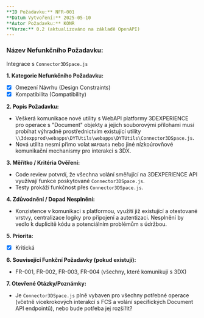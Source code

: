 ```yaml
---
**ID Požadavku:** NFR-001
**Datum Vytvoření:** 2025-05-10
**Autor Požadavku:** KONR
**Verze:** 0.2 (aktualizováno na základě OpenAPI)
---
```


### Název Nefunkčního Požadavku:
Integrace s `Connector3DSpace.js`

**1. Kategorie Nefunkčního Požadavku:**
   - [X] Omezení Návrhu (Design Constraints)
   - [X] Kompatibilita (Compatibility)

**2. Popis Požadavku:**
   - Veškerá komunikace nové utility s WebAPI platformy 3DEXPERIENCE pro operace s "Document" objekty a jejich souborovými přílohami musí probíhat výhradně prostřednictvím existující utility `\\3dexpprod\webapps\DYTUtils\webapps\DYTUtils\Connector3DSpace.js`.
   - Nová utilita nesmí přímo volat `WAFData` nebo jiné nízkoúrovňové komunikační mechanismy pro interakci s 3DX.

**3. Měřítko / Kritéria Ověření:**
   - Code review potvrdí, že všechna volání směřující na 3DEXPERIENCE API využívají funkce poskytované `Connector3DSpace.js`.
   - Testy prokáží funkčnost přes `Connector3DSpace.js`.

**4. Zdůvodnění / Dopad Nesplnění:**
   - Konzistence v komunikaci s platformou, využití již existující a otestované vrstvy, centralizace logiky pro připojení a autentizaci. Nesplnění by vedlo k duplicitě kódu a potenciálním problémům s údržbou.

**5. Priorita:**
   - [X] Kritická

**6. Související Funkční Požadavky (pokud existují):**
   - FR-001, FR-002, FR-003, FR-004 (všechny, které komunikují s 3DX)

**7. Otevřené Otázky/Poznámky:**
   - Je `Connector3DSpace.js` plně vybaven pro všechny potřebné operace (včetně vícekrokových interakcí s FCS a volání specifických Document API endpointů), nebo bude potřeba jej rozšířit?
